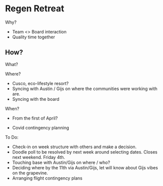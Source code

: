 
# Regen Retreat
Why?
- Team <> Board interaction
- Quality time together

How?
- 

What?


Where?
- Cusco, eco-lifestyle resort?
- Syncing with Austin / Gijs on where the communities were working with are. 
- Syncing with the board

When?
- From the first of April?


- Covid contingency planning



To Do:
- Check-in on week structure with others and make a decision.
- Doodle poll to be resolved by next week around selecting dates. Closes next weekend. Friday 4th.
- Touching base with Austin/Gijs on where / who?
- Deciding where by the 11th via Austin/Gijs, let will know about Gijs vibes on the grapevine. 
- Arranging flight contingency plans

